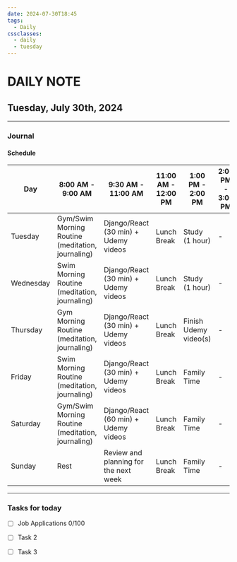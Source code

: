 ```yaml
---
date: 2024-07-30T18:45
tags:
  - Daily
cssclasses:
  - daily
  - tuesday
---
```

# DAILY NOTE
## Tuesday, July 30th, 2024
***
### Journal
#### Schedule

| Day | 8:00 AM - 9:00 AM | 9:30 AM - 11:00 AM | 11:00 AM - 12:00 PM | 1:00 PM - 2:00 PM | 2:00 PM - 3:00 PM | 4:00 PM - 5:00 PM | 6:00 PM |
| --- | --- | --- | --- | --- | --- | --- | --- |
| Tuesday | Gym/Swim Morning Routine (meditation, journaling) | Django/React (30 min) + Udemy videos | Lunch Break | Study (1 hour) | - | - | Family Time |
| Wednesday | Swim Morning Routine (meditation, journaling) | Django/React (30 min) + Udemy videos | Lunch Break | Study (1 hour) | - | - | Family Time |
| Thursday | Gym Morning Routine (meditation, journaling) | Django/React (30 min) + Udemy videos | Lunch Break | Finish Udemy video(s) | - | - | Family Time |
| Friday | Swim Morning Routine (meditation, journaling) | Django/React (30 min) + Udemy videos | Lunch Break | Family Time | - | - | Family Time |
| Saturday | Gym/Swim Morning Routine (meditation, journaling) | Django/React (60 min) + Udemy videos | Lunch Break | Family Time | - | - | Family Time |
| Sunday | Rest | Review and planning for the next week | Lunch Break | Family Time | - | - | Family Time |


***
### Tasks for today
- [ ] Job Applications 0/100
- [ ] Task 2
- [ ] Task 3

